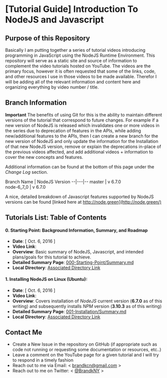 # [Tutorial Guide] Introduction To NodeJS and Javascript

## Purpose of this Repository

Basically I am putting together a series of tutorial videos introducing programming in JavaScript using the NodeJS Runtime Environment. This repository will serve as a static site and source of information to complement the video tutorials hosted on YouTube. The videos are the primary focus, however it is often requested that some of the links, code, and other resources I use in those videos to be made available. Therefor I will be adding all of the relevant information and content here and organizing everything by video number / title.

## Branch Information
**Important** The benefits of using Git for this is the ability to maintain different versions of the tutorial that correspond to future changes. For example if a new version of NodeJS is released which invalidates one or more videos in the series due to deprecation of features in the APIs, while adding new/additional features to the APIs, then I can create a new branch for the new version of NodeJS and only update the information for the Installation of that new NodeJS version, remove or explain the deprecations in-place of the previous videos affected, and add additional videos + information to cover the new concepts and features.

Additional information can be found at the bottom of this page under the *Change Log* section.

Branch Name | NodeJS Version
--|---|--
master  | v 6.7.0  
node-6_7_0  | v 6.7.0  

A nice, detailed breakdown of Javascript features supported by NodeJS versions can be found [linked here at http://node.green](http://node.green/)

## Tutorials List: Table of Contents

#### 0. Starting Point: Background Information, Summary, and Roadmap
- **Date**: [ Oct. 6, 2016 ]
- **Video Link**:
- **Overview**: Basic summary of NodeJS, Javascript, and intended plans/goals for this tutorial to achieve.
- **Detailed Summary Page**:  [000-Starting-Point/Summary.md](./000-Starting-Point/Summary.md)
- **Local Directory**: [Associated Directory Link](./000-Starting-Point/)

#### 1. Installing NodeJS on Linux (Ubuntu):
- **Date**: [ Oct. 6, 2016 ]
- **Video Link**:
- **Overview**: Covers installation of *NodeJS* current version (**6.7.0** as of this writing) and subsequently installs *NPM* version (**3.10.3** as of this writing)
- **Detailed Summary Page**:  [001-Installation/Summary.md](./001-Installation/Summary.md)
- **Local Directory**: [Associated Directory Link](./001-Installation/)


## Contact Me

- Create a New Issue in the repository on GitHub (if appropriate such as code not running or requesting some documentation or resources, etc..)
- Leave a comment on the YouTube page for a given tutorial and I will try to respond in a timely fashion
- Reach out to me via Email: < brandkcn@gmail.com >
- Reach out to me on Twitter: < [@BrandkNY](https://twitter.com/BrandkNY) >
